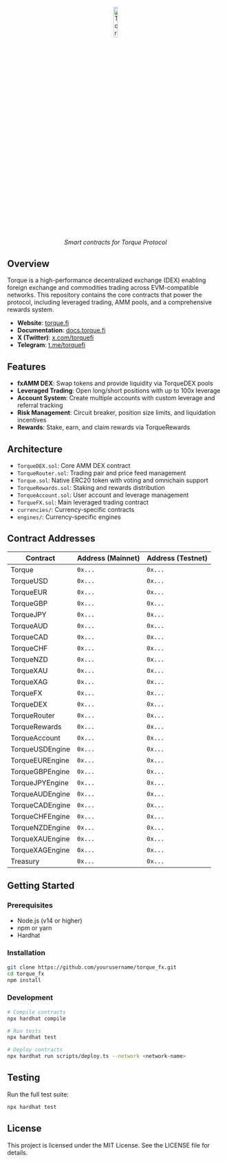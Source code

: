 <p align="center">
  <img src="https://cdn.prod.website-files.com/6556f6be06fc2abb8a8da998/665ce0e7788b3d8fe85d1fed_torque-square%20copy%202.png" alt="Torque Logo" width="13.4%">
</p>
<p align="center">
  <i align="center">Smart contracts for Torque Protocol</i>
</p>

## Overview

Torque is a high-performance decentralized exchange (DEX) enabling foreign exchange and commodities trading across EVM-compatible networks. This repository contains the core contracts that power the protocol, including leveraged trading, AMM pools, and a comprehensive rewards system.

- **Website**: [torque.fi](https://torque.fi)
- **Documentation**: [docs.torque.fi](https://docs.torque.fi)
- **X (Twitter)**: [x.com/torquefi](https://x.com/torquefi)
- **Telegram**: [t.me/torquefi](https://t.me/torquefi)

## Features

- **fxAMM DEX**: Swap tokens and provide liquidity via TorqueDEX pools
- **Leveraged Trading**: Open long/short positions with up to 100x leverage
- **Account System**: Create multiple accounts with custom leverage and referral tracking
- **Risk Management**: Circuit breaker, position size limits, and liquidation incentives
- **Rewards**: Stake, earn, and claim rewards via TorqueRewards

## Architecture

- `TorqueDEX.sol`: Core AMM DEX contract
- `TorqueRouter.sol`: Trading pair and price feed management
- `Torque.sol`: Native ERC20 token with voting and omnichain support
- `TorqueRewards.sol`: Staking and rewards distribution
- `TorqueAccount.sol`: User account and leverage management
- `TorqueFX.sol`: Main leveraged trading contract
- `currencies/`: Currency-specific contracts
- `engines/`: Currency-specific engines

## Contract Addresses

| Contract         | Address (Mainnet) | Address (Testnet) |
|------------------|------------------|-------------------|
| Torque           | `0x...`          | `0x...`           |
| TorqueUSD        | `0x...`          | `0x...`           |
| TorqueEUR        | `0x...`          | `0x...`           |
| TorqueGBP        | `0x...`          | `0x...`           |
| TorqueJPY        | `0x...`          | `0x...`           |
| TorqueAUD        | `0x...`          | `0x...`           |
| TorqueCAD        | `0x...`          | `0x...`           |
| TorqueCHF        | `0x...`          | `0x...`           |
| TorqueNZD        | `0x...`          | `0x...`           |
| TorqueXAU        | `0x...`          | `0x...`           |
| TorqueXAG        | `0x...`          | `0x...`           |
| TorqueFX         | `0x...`          | `0x...`           |
| TorqueDEX        | `0x...`          | `0x...`           |
| TorqueRouter     | `0x...`          | `0x...`           |
| TorqueRewards    | `0x...`          | `0x...`           |
| TorqueAccount    | `0x...`          | `0x...`           |
| TorqueUSDEngine  | `0x...`          | `0x...`           |
| TorqueEUREngine  | `0x...`          | `0x...`           |
| TorqueGBPEngine  | `0x...`          | `0x...`           |
| TorqueJPYEngine  | `0x...`          | `0x...`           |
| TorqueAUDEngine  | `0x...`          | `0x...`           |
| TorqueCADEngine  | `0x...`          | `0x...`           |
| TorqueCHFEngine  | `0x...`          | `0x...`           |
| TorqueNZDEngine  | `0x...`          | `0x...`           |
| TorqueXAUEngine  | `0x...`          | `0x...`           |
| TorqueXAGEngine  | `0x...`          | `0x...`           |
| Treasury         | `0x...`          | `0x...`           |

## Getting Started

### Prerequisites

- Node.js (v14 or higher)
- npm or yarn
- Hardhat

### Installation

```bash
git clone https://github.com/yourusername/torque_fx.git
cd torque_fx
npm install
```

### Development

```bash
# Compile contracts
npx hardhat compile

# Run tests
npx hardhat test

# Deploy contracts
npx hardhat run scripts/deploy.ts --network <network-name>
```

## Testing

Run the full test suite:

```bash
npx hardhat test
```

## License

This project is licensed under the MIT License. See the LICENSE file for details.